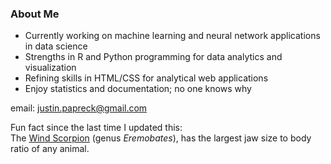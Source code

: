 ### About Me

- Currently working on machine learning and neural network applications in data science
- Strengths in R and Python programming for data analytics and visualization
- Refining skills in HTML/CSS for analytical web applications 
- Enjoy statistics and documentation; no one knows why

email: justin.papreck@gmail.com

Fun fact since the last time I updated this: <br>
The [Wind Scorpion](https://www.inaturalist.org/taxa/82055-Eremobates) (genus *Eremobates*), has the largest jaw size to body ratio of any animal.
